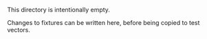This directory is intentionally empty.

Changes to fixtures can be written here, before being copied to test vectors.
